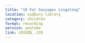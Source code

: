 ```yaml
---
title: "10 Fat Sausages singalong"
location: sudbury-library
category: children
format: recording
service: youtube
link: LMJUZB_-JC0
---
```

